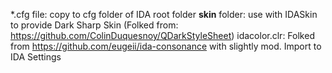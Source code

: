 *.cfg file: copy to cfg folder of IDA root folder
**skin** folder: use with IDASkin to provide Dark Sharp Skin (Folked from: https://github.com/ColinDuquesnoy/QDarkStyleSheet)
idacolor.clr: Folked from https://github.com/eugeii/ida-consonance with slightly mod. Import to IDA Settings
